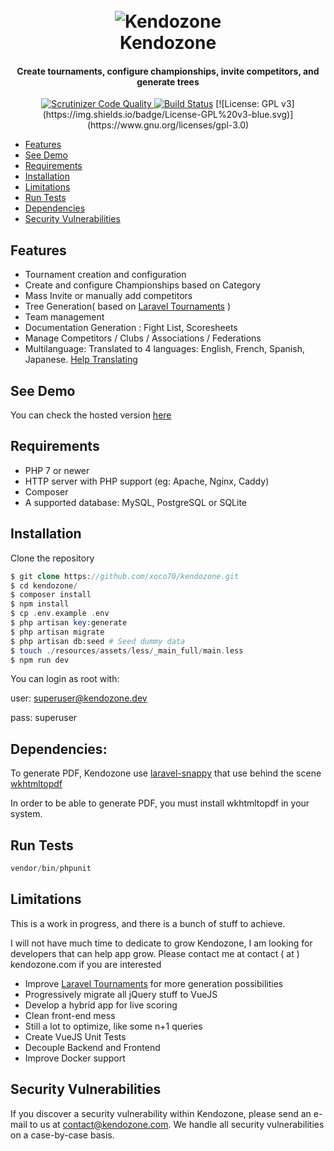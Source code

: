 <h1 align="center">
<br>
    <img src="https://my.kendozone.com/images/kz-stamp.png" alt="Kendozone">
    <br>
    Kendozone
    <br>
    <h4 align="center">Create tournaments, configure championships, invite competitors, and generate trees</h4>

</h1>



<p align="center">
    <a href="https://scrutinizer-ci.com/g/xoco70/kendozone/?branch=master">
    <img src="https://scrutinizer-ci.com/g/xoco70/kendozone/badges/quality-score.png?b=master" title="Scrutinizer Code Quality">
    <a href="https://travis-ci.org/xoco70/kendozone"><img src="https://travis-ci.org/xoco70/kendozone.svg?branch=master" alt="Build Status" data-canonical-src="https://travis-ci.org/xoco70/kendozone.svg?branch=master" style="max-width:100%;"></a> [![License: GPL v3](https://img.shields.io/badge/License-GPL%20v3-blue.svg)](https://www.gnu.org/licenses/gpl-3.0)
</p>

* [Features](#features)
* [See Demo](#see-demo)
* [Requirements](#requirements)
* [Installation](#installation)
* [Limitations](#limitations)
* [Run Tests](#run-tests)
* [Dependencies](#dependencies)
* [Security Vulnerabilities](security-vulnerabilities)


## Features

- Tournament creation and configuration
- Create and configure Championships based on Category 
- Mass Invite or manually add competitors
- Tree Generation( based on <a href="https://github.com/xoco70/laravel-tournaments">Laravel Tournaments</a> )
- Team management
- Documentation Generation : Fight List, Scoresheets 
- Manage Competitors / Clubs / Associations / Federations
- Multilanguage: Translated to 4 languages: English, French, Spanish, Japanese. <a href="https://lokalise.co/signup/9206592359c17cdcafd822.29517217/all/">Help Translating</a>
 
## See Demo

You can check the hosted version <a href="https://my.kendozone.com">here</a>

## Requirements

- PHP 7 or newer
- HTTP server with PHP support (eg: Apache, Nginx, Caddy)
- Composer
- A supported database: MySQL, PostgreSQL or SQLite

## Installation

Clone the repository

```php
$ git clone https://github.com/xoco70/kendozone.git
$ cd kendozone/
$ composer install
$ npm install
$ cp .env.example .env
$ php artisan key:generate
$ php artisan migrate 
$ php artisan db:seed # Seed dummy data
$ touch ./resources/assets/less/_main_full/main.less
$ npm run dev
```

You can login as root with:

user: superuser@kendozone.dev

pass: superuser


## Dependencies: 

To generate PDF, Kendozone use <a href="https://github.com/barryvdh/laravel-snappy">laravel-snappy</a> that use behind the scene <a href="https://wkhtmltopdf.org/">wkhtmltopdf</a>

In order to be able to generate PDF, you must install wkhtmltopdf in your system.

## Run Tests

```php
vendor/bin/phpunit
```

## Limitations

This is a work in progress, and there is a bunch of stuff to achieve.  

I will not have much time to dedicate to grow Kendozone, I am looking for developers that can help app grow. Please contact me at contact ( at ) kendozone.com if you are interested

- Improve <a href="https://github.com/xoco70/laravel-tournaments">Laravel Tournaments</a> for more generation possibilities
- Progressively migrate all jQuery stuff to VueJS 
- Develop a hybrid app for live scoring
- Clean front-end mess
- Still a lot to optimize, like some n+1 queries
- Create VueJS Unit Tests
- Decouple Backend and Frontend
- Improve Docker support


## Security Vulnerabilities

If you discover a security vulnerability within Kendozone, please send an e-mail to us at contact@kendozone.com. We handle all security vulnerabilities on a case-by-case basis.


